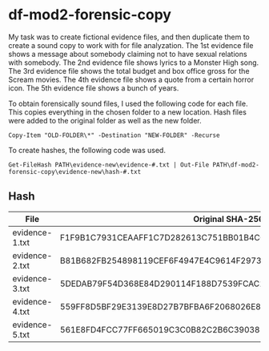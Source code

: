 # df-mod2-forensic-copy

My task was to create fictional evidence files, and then duplicate them to create a sound copy to work with for file analyzation. The 1st evidence file shows a message about somebody claiming not to have sexual relations with somebody. The 2nd evidence file shows lyrics to a Monster High song. The 3rd evidence file shows the total budget and box office gross for the Scream movies. The 4th evidence file shows a quote from a certain horror icon. The 5th evidence file shows a bunch of years.

To obtain forensically sound files, I used the following code for each file. This copies everything in the chosen folder to a new location. Hash files were added to the original folder as well as the new folder.

```
Copy-Item "OLD-FOLDER\*" -Destination "NEW-FOLDER" -Recurse
```

To create hashes, the following code was used.

```
Get-FileHash PATH\evidence-new\evidence-#.txt | Out-File PATH\df-mod2-forensic-copy\evidence-new\hash-#.txt
```

## Hash

| File           | Original SHA-256                                                 | New SHA 256                                                      | Match? |
|----------------|------------------------------------------------------------------|------------------------------------------------------------------|--------|
| evidence-1.txt | F1F9B1C7931CEAAFF1C7D282613C751BB01B4CC02BF736A08D1611A7E02B9624 | F1F9B1C7931CEAAFF1C7D282613C751BB01B4CC02BF736A08D1611A7E02B9624 | Yes    |
| evidence-2.txt | B81B682FB254898119CEF6F4947E4C9614F29733488D37618BF6633C5AE46D32 | B81B682FB254898119CEF6F4947E4C9614F29733488D37618BF6633C5AE46D32 | Yes    |
| evidence-3.txt | 5DEDAB79F54D368E84D290114F188D7539FCAC1801077C712F6776BBFA51F52E | 5DEDAB79F54D368E84D290114F188D7539FCAC1801077C712F6776BBFA51F52E | Yes    |
| evidence-4.txt | 559FF8D5BF29E3139E8D27B7BFBA6F2068026E8AE634480B759233726CC9F250 | 559FF8D5BF29E3139E8D27B7BFBA6F2068026E8AE634480B759233726CC9F250 | Yes    |
| evidence-5.txt | 561E8FD4FCC77FF665019C3C0B82C2B6C390381F13D2D3748AEC6DBB05B291CF | 561E8FD4FCC77FF665019C3C0B82C2B6C390381F13D2D3748AEC6DBB05B291CF | Yes    |